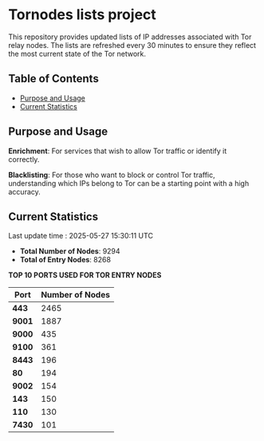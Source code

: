 # Tornodes lists project

This repository provides updated lists of IP addresses associated with Tor relay nodes. The lists are refreshed every 30 minutes to ensure they reflect the most current state of the Tor network.

## Table of Contents

- [Purpose and Usage](#purpose-and-usage)
- [Current Statistics](#current-statistics)


## Purpose and Usage

**Enrichment**: For services that wish to allow Tor traffic or identify it correctly.

**Blacklisting**: For those who want to block or control Tor traffic, understanding which IPs belong to Tor can be a starting point with a high accuracy.

## Current Statistics

Last update time : 2025-05-27 15:30:11 UTC

- **Total Number of Nodes**: 9294
- **Total of Entry Nodes**: 8268

**TOP 10 PORTS USED FOR TOR ENTRY NODES**

| **Port** | **Number of Nodes** |
|------|-----------------|
| **443**   | 2465  |
| **9001**   | 1887  |
| **9000**   | 435  |
| **9100**   | 361  |
| **8443**   | 196  |
| **80**   | 194  |
| **9002**   | 154  |
| **143**   | 150  |
| **110**   | 130  |
| **7430**   | 101  |

